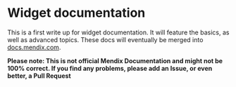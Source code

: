 # Widget documentation

This is a first write up for widget documentation. It will feature the basics, as well as advanced topics. These docs will eventually be merged into [docs.mendix.com](https://docs.mendix.com).

**Please note: This is not official Mendix Documentation and might not be 100% correct. If you find any problems, please add an Issue, or even better, a Pull Request**
